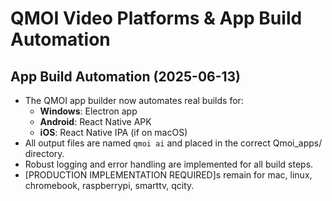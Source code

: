 # QMOI Video Platforms & App Build Automation

## App Build Automation (2025-06-13)

- The QMOI app builder now automates real builds for:
  - **Windows**: Electron app
  - **Android**: React Native APK
  - **iOS**: React Native IPA (if on macOS)
- All output files are named `qmoi ai` and placed in the correct Qmoi_apps/<device> directory.
- Robust logging and error handling are implemented for all build steps.
- [PRODUCTION IMPLEMENTATION REQUIRED]s remain for mac, linux, chromebook, raspberrypi, smarttv, qcity. 